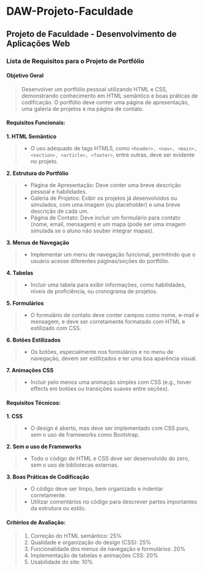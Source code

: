 # DAW-Projeto-Faculdade

## Projeto de Faculdade - Desenvolvimento de Aplicações Web

### Lista de Requisitos para o Projeto de Portfólio

#### Objetivo Geral

>Desenvolver um portfólio pessoal utilizando HTML e CSS, demonstrando conhecimento em HTML semântico e boas práticas de codificação. O portfólio deve conter uma página de apresentação, uma galeria de projetos e  ma página de contato.

#### Requisitos Funcionais:

**1. HTML Semântico**

> - O uso adequado de tags HTML5, como ``<header>, <nav>, <main>, <section>, <article>, <footer>``, entre outras, deve ser evidente no projeto.

**2. Estrutura do Portfólio**

> - Página de Apresentação: Deve conter uma breve descrição pessoal e habilidades.
> - Galeria de Projetos: Exibir os projetos já desenvolvidos ou simulados, com uma imagem (ou placeholder) e uma breve descrição de cada um.
> - Página de Contato: Deve incluir um formulário para contato (nome, email, mensagem) e um mapa (pode ser uma imagem simulada se o
aluno não souber integrar mapas).

**3. Menus de Navegação**

> - Implementar um menu de navegação funcional, permitindo que o usuário acesse diferentes páginas/seções do portfólio.

**4. Tabelas**

> - Incluir uma tabela para exibir informações, como habilidades, níveis de proficiência, ou cronograma de projetos.

**5. Formulários**

> - O formulário de contato deve conter campos como nome, e-mail e mensagem, e deve ser corretamente formatado com HTML e estilizado com CSS.

**6. Botões Estilizados**

> - Os botões, especialmente nos formulários e no menu de navegação, devem ser estilizados e ter uma boa aparência visual.

**7. Animações CSS**

> - Incluir pelo menos uma animação simples com CSS (e.g., hover effects em botões ou transições suaves entre seções).

#### Requisitos Técnicos:

**1. CSS**
> - O design é aberto, mas deve ser implementado com CSS puro, sem o uso de frameworks como Bootstrap.

**2. Sem o uso de Frameworks**

> - Todo o código de HTML e CSS deve ser desenvolvido do zero, sem o uso de bibliotecas externas.

**3. Boas Práticas de Codificação**

> - O código deve ser limpo, bem organizado e indentar corretamente.
> - Utilizar comentários no código para descrever partes importantes da estrutura ou estilo.

#### Critérios de Avaliação:
> 1. Correção do HTML semântico: 25%
> 2. Qualidade e organização do design (CSS): 25%
> 3. Funcionalidade dos menus de navegação e formulários: 20%
> 4. Implementação de tabelas e animações CSS: 20%
> 5. Usabilidade do site: 10%